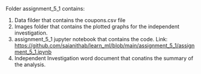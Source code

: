 Folder assignment_5_1 contains:
  1) Data filder that contains the coupons.csv file
  2) Images folder that contains the plotted graphs for the independent investigation.
  3) assignment_5_1 jupyter notebook that contains the code. Link: https://github.com/saianithab/learn_ml/blob/main/assignment_5_1/assignment_5_1.ipynb
  4) Independent Investigation word document that conatins the summary of the analysis.
